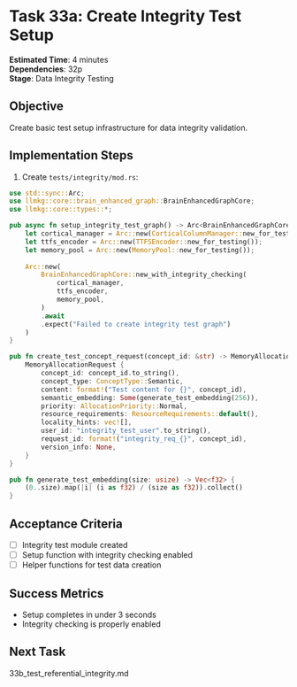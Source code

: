 # Task 33a: Create Integrity Test Setup

**Estimated Time**: 4 minutes  
**Dependencies**: 32p  
**Stage**: Data Integrity Testing  

## Objective
Create basic test setup infrastructure for data integrity validation.

## Implementation Steps

1. Create `tests/integrity/mod.rs`:
```rust
use std::sync::Arc;
use llmkg::core::brain_enhanced_graph::BrainEnhancedGraphCore;
use llmkg::core::types::*;

pub async fn setup_integrity_test_graph() -> Arc<BrainEnhancedGraphCore> {
    let cortical_manager = Arc::new(CorticalColumnManager::new_for_testing());
    let ttfs_encoder = Arc::new(TTFSEncoder::new_for_testing());
    let memory_pool = Arc::new(MemoryPool::new_for_testing());
    
    Arc::new(
        BrainEnhancedGraphCore::new_with_integrity_checking(
            cortical_manager,
            ttfs_encoder,
            memory_pool,
        )
        .await
        .expect("Failed to create integrity test graph")
    )
}

pub fn create_test_concept_request(concept_id: &str) -> MemoryAllocationRequest {
    MemoryAllocationRequest {
        concept_id: concept_id.to_string(),
        concept_type: ConceptType::Semantic,
        content: format!("Test content for {}", concept_id),
        semantic_embedding: Some(generate_test_embedding(256)),
        priority: AllocationPriority::Normal,
        resource_requirements: ResourceRequirements::default(),
        locality_hints: vec![],
        user_id: "integrity_test_user".to_string(),
        request_id: format!("integrity_req_{}", concept_id),
        version_info: None,
    }
}

pub fn generate_test_embedding(size: usize) -> Vec<f32> {
    (0..size).map(|i| (i as f32) / (size as f32)).collect()
}
```

## Acceptance Criteria
- [ ] Integrity test module created
- [ ] Setup function with integrity checking enabled
- [ ] Helper functions for test data creation

## Success Metrics
- Setup completes in under 3 seconds
- Integrity checking is properly enabled

## Next Task
33b_test_referential_integrity.md